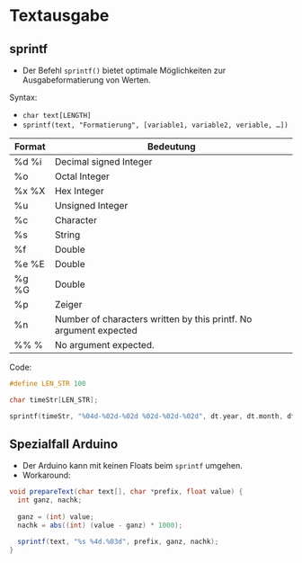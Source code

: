 # Textausgabe

## sprintf

* Der Befehl `sprintf()` bietet optimale Möglichkeiten zur Ausgabeformatierung von Werten. 

Syntax:

* `char text[LENGTH]`
* `sprintf(text, "Formatierung", [variable1, variable2, veriable, …])`

| Format | Bedeutung                                                         |
|--------|-------------------------------------------------------------------|
| %d %i  | Decimal signed Integer                                            |
| %o     | Octal Integer                                                     |
| %x %X  | Hex Integer                                                       |
| %u     | Unsigned Integer                                                  |
| %c     | Character                                                         |
| %s     | String                                                            |
| %f     | Double                                                            |
| %e %E  | Double                                                            |
| %g %G  | Double                                                            |
| %p     | Zeiger                                                            |
| %n     | Number of characters written by this printf. No argument expected |
| %% %   | No argument expected.                                             |

Code:

```c
#define LEN_STR 100

char timeStr[LEN_STR];

sprintf(timeStr, "%04d-%02d-%02d %02d-%02d-%02d", dt.year, dt.month, dt.day, dt.hour, dt.minute, dt.second);
```

## Spezialfall Arduino

* Der Arduino kann mit keinen Floats beim `sprintf` umgehen.
* Workaround:

```c#
void prepareText(char text[], char *prefix, float value) {
  int ganz, nachk;
  
  ganz = (int) value;
  nachk = abs((int) (value - ganz) * 1000);

  sprintf(text, "%s %4d.%03d", prefix, ganz, nachk);
}
```
